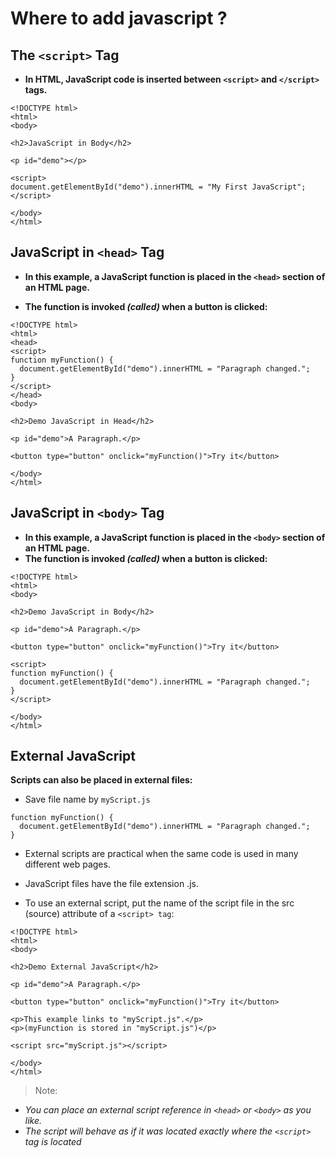 # Where to add javascript ?

## The `<script>` Tag

- **In HTML, JavaScript code is inserted between `<script>` and `</script>` tags.**
```
<!DOCTYPE html>
<html>
<body>

<h2>JavaScript in Body</h2>

<p id="demo"></p>

<script>
document.getElementById("demo").innerHTML = "My First JavaScript";
</script>

</body>
</html> 
```

## JavaScript in `<head>` Tag

- **In this example, a JavaScript function is placed in the `<head>` section of an HTML page.**

- **The function is invoked *(called)* when a button is clicked:**

```
<!DOCTYPE html>
<html>
<head>
<script>
function myFunction() {
  document.getElementById("demo").innerHTML = "Paragraph changed.";
}
</script>
</head>
<body>

<h2>Demo JavaScript in Head</h2>

<p id="demo">A Paragraph.</p>

<button type="button" onclick="myFunction()">Try it</button>

</body>
</html> 

```

## JavaScript in `<body>` Tag

- **In this example, a JavaScript function is placed in the `<body>` section of an HTML page.**
- **The function is invoked *(called)* when a button is clicked:**

```
<!DOCTYPE html>
<html>
<body>

<h2>Demo JavaScript in Body</h2>

<p id="demo">A Paragraph.</p>

<button type="button" onclick="myFunction()">Try it</button>

<script>
function myFunction() {
  document.getElementById("demo").innerHTML = "Paragraph changed.";
}
</script>

</body>
</html> 

```


## External JavaScript

**Scripts can also be placed in external files:**

- Save file name by `myScript.js`
```
function myFunction() {
  document.getElementById("demo").innerHTML = "Paragraph changed.";
}
```

- External scripts are practical when the same code is used in many different web pages.

- JavaScript files have the file extension .js.

- To use an external script, put the name of the script file in the src (source) attribute of a `<script> tag`:

```
<!DOCTYPE html>
<html>
<body>

<h2>Demo External JavaScript</h2>

<p id="demo">A Paragraph.</p>

<button type="button" onclick="myFunction()">Try it</button>

<p>This example links to "myScript.js".</p>
<p>(myFunction is stored in "myScript.js")</p>

<script src="myScript.js"></script>

</body>
</html>

```
> Note:
- *You can place an external script reference in `<head>` or `<body>` as you like.*
- *The script will behave as if it was located exactly where the `<script>` tag is located*


